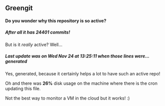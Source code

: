 ## Greengit

#### Do you wonder why this repository is so active?

##### After all it has 24401 commits!

But is it *really* active? Well...

##### Last update was on Wed Nov 24 at 13:25:11 when those lines were... generated

Yes, generated, because it certainly helps a lot to have such an active repo!

Oh and there was **26%** disk usage on the machine
where there is the cron updating this file.

Not the best way to monitor a VM in the cloud but it works! :)
